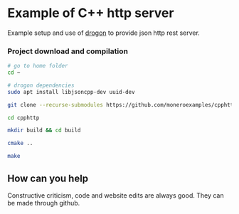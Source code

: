 # Example of C++ http server 

Example setup and use of [drogon](https://github.com/an-tao/drogon) to provide json http rest server.


### Project download and compilation

```bash
# go to home folder
cd ~

# drogon dependencies
sudo apt install libjsoncpp-dev uuid-dev

git clone --recurse-submodules https://github.com/moneroexamples/cpphttp

cd cpphttp

mkdir build && cd build

cmake ..

make
```

## How can you help

Constructive criticism, code and website edits are always good. They can be made through github.
